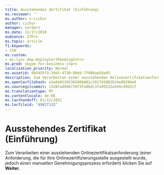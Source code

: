 ```yaml
---
title: Ausstehendes Zertifikat (Einführung)
ms.reviewer: ''
ms.author: v-cichur
author: cichur
manager: serdars
ms.date: 11/17/2018
audience: ITPro
ms.topic: article
f1.keywords:
- CSH
ms.custom:
- ms.lync.dep.DeployCertPendingIntro
ms.prod: skype-for-business-itpro
localization_priority: Normal
ms.assetid: d95455f3-39d3-4730-89dd-7f988ae5da95
description: Zum Verarbeiten einer ausstehenden Onlinezertifikatsanforderung (einer Anforderung, die für Ihre Onlinezertifizierungsstelle ausgestellt wurde, jedoch einen manuellen Genehmigungsprozess erfordert) klicken Sie auf Weiter.
ms.openlocfilehash: a3a0e0139236586b881c3017d3d02614e8929de9
ms.sourcegitcommit: c528fad9db719f3fa96dc3fa99332a349cd9d317
ms.translationtype: MT
ms.contentlocale: de-DE
ms.lasthandoff: 01/12/2021
ms.locfileid: "49827115"
---
```

# <a name="pending-certificate-intro"></a>Ausstehendes Zertifikat (Einführung)
 
Zum Verarbeiten einer ausstehenden Onlinezertifikatsanforderung (einer Anforderung, die für Ihre Onlinezertifizierungsstelle ausgestellt wurde, jedoch einen manuellen Genehmigungsprozess erfordert) klicken Sie auf **Weiter**.
  

